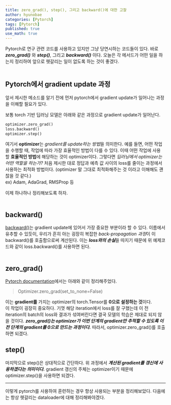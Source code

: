 ```yaml
---
title: zero_grad(), step(), 그리고 backward()에 대한 고찰
author: hyunobae
categories: [Pytorch]
tags: [Pytorch]
published: true
use_math: true
---
```


Pytorch로 연구 관련 코드를 사용하고 있지만 그냥 당연시하는 코드들이 있다. 바로 ***zero_grad()*** 와 ***step()***, 그리고 ***backward()*** 이다. 오늘은 각 메서드가 어떤 일을 하는지 정리하여 앞으로 헷갈리는 일이 없도록 하는 것이 좋겠다.<br><br>


## Pytorch에서 gradient update 과정
앞서 제시한 메소드를 알기 전에 먼저 pytorch에서 gradient update가 일어나는 과정을 이해할 필요가 있다. 

보통 torch 기반 딥러닝 모델은 아래와 같은 과정으로 gradient update가 일어난다.

``` python
optimizer.zero_grad()
loss.backward()
optimizer.step() 
```

여기서 **optimizer**는 *gradient를 update하는 방법*을 의미한다. 예를 들면, 어떤 작업을 수행할 때, 작업에 따라 가장 효율적인 방법이 다를 수 있다. 이때 어떤 작업에 사용 할 **효율적인 방법**에 해당하는 것이 optimizer이다. 그렇다면 *딥러닝에서 optimizer는 어떤 역할을 하는가?* 처음 제시한 대로 정답과 예측 값 사이의 loss를 줄이는 과정에서 사용하는 최적화 방법이다. (optimizer 말 그대로 최적화해주는 것 이라고 이해해도 괜찮을 것 같다.)<br>
ex) Adam, AdaGrad, RMSProp 등

이제 하나하나 정리해보도록 하자.<br><br>


## backward()
[backward()](https://pytorch.org/docs/stable/generated/torch.Tensor.backward.html?highlight=backward#torch.Tensor.backward)는 gradient update에 있어서 가장 중요한 부분이라 할 수 있다. 이름에서 유추할 수 있듯이, 우리가 흔히 아는 굉장히 복잡한 *back-propagation 과정*이 이 backward()를 호출함으로써 계산된다. 이는 ***loss와의 손실***을 따지기 때문에 위 예제코드와 같이 loss.backward()를 사용하면 된다.<br><br>


## zero_grad()
[Pytorch documentation](https://pytorch.org/docs/stable/generated/torch.optim.Optimizer.zero_grad.html)에서는 아래와 같이 정리해주었다. 
>Optimizer.zero_grad(set_to_none=False)
>
이는 **gradient를** 가지는 optimizer의 torch.Tensor를 **0으로 설정하는 것**이다. <br>
이 작업이 굉장히 중요하다. 기껏 해당 iteration에서 loss를 잘 구했는데 이 전 iteration의 batch의 loss와 결과가 섞여버린다면 결국 모델의 학습은 제대로 되지 않을 것이다. ***zero_grad()는 optimizer가 이번 단계의 gradient만 추적할 수 있도록 이 전 단계의 gradient를 0으로 만드는 과정이다.*** 따라서, optimizer.zero_grad()를 호출하면 되겠다. <br>


## step()
마지막으로 step()은 상대적으로 간단하다. 위 과정에서 ***계산된 gradient를 갱신에 사용하겠다는 의미이다.*** gradient 갱신의 주체는 optimizer이기 때문에 optimizer.step()을 사용하면 되겠다.

---
이렇게 pytorch를 사용하여 훈련하는 경우 항상 사용되는 부분을 정리해보았다. 다음에는 항상 헷갈리는 dataloader에 대해 정리해봐야겠다.